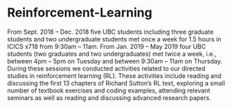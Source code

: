 # Reinforcement-Learning
From Sept. 2018 – Dec. 2018 five UBC students including three graduate students and two undergraduate students met once a week for 1.5 hours in ICICS x718 from 9:30am – 11am. From Jan. 2019 – May 2019 four UBC students (two graduates and two undergraduates) met twice a week, i.e., between 4pm – 5pm on Tuesday and between 9:30am – 11am on Thursday. During these sessions we conducted activities related to our directed studies in reinforcement learning (RL). These activities include reading and discussing the first 13 chapters of Richard Sutton’s RL text, exploring a small number of textbook exercises and coding examples, attending relevant seminars as well as reading and discussing advanced research papers. 
